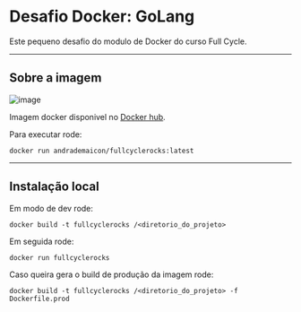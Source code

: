 # Desafio Docker: GoLang

Este pequeno desafio do modulo de Docker do curso Full Cycle.

---

## Sobre a imagem

![image](https://user-images.githubusercontent.com/19509115/181994656-515365df-13bf-4198-9dad-4237bc81d67b.png)

Imagem docker disponivel no <a href="https://hub.docker.com/r/andrademaicon/fullcyclerocks">Docker hub</a>.

Para executar rode:

`docker run andrademaicon/fullcyclerocks:latest`

---

## Instalação local

Em modo de dev rode:

`docker build -t fullcyclerocks /<diretorio_do_projeto>`

Em seguida rode:

`docker run fullcyclerocks`

Caso queira gera o build de produção da imagem rode:

`docker build -t fullcyclerocks /<diretorio_do_projeto> -f Dockerfile.prod`
